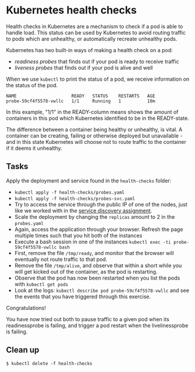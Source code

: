 # Kubernetes health checks

Health checks in Kubernetes are a mechanism to
check if a pod is able to handle load. This status
can be used by Kubernetes to avoid routing traffic
to pods which are unhealthy, or automatically
recreate unhealthy pods.

Kubernetes has two built-in ways of making a
health check on a pod:

- _readiness probes_ that finds out if your pod is
  ready to receive traffic
- _liveness probes_ that finds out if your pod is
  alive and well

When we use `kubectl` to print the status of a
pod, we receive information on the status of the
pod.

```shell
NAME                     READY   STATUS    RESTARTS   AGE
probe-59cf4f5578-vwllc   1/1     Running   1          10m
```

In this example, "1/1" in the READY-column means
shows the amount of containers in this pod which
Kubernetes identified to be in the READY-state.

The difference between a container being healthy
or unhealthy, is vital. A container can be
creating, failing or otherwise deployed but
unavailable - and in this state Kubernetes will
choose not to route traffic to the container if it
deems it unhealthy.

## Tasks

Apply the deployment and service found in the
`health-checks` folder:

- `kubectl apply -f health-checks/probes.yaml `
- `kubectl apply -f health-checks/probes-svc.yaml`
- Try to access the service through the public IP
  of one of the nodes, just like we worked with in
  the
  [service discovery assignment](./02-service-discovery-and-loadbalancing.md).
- Scale the deployment by changing the `replicas`
  amount to 2 in the `probes.yaml`
- Again, access the application through your
  browser. Refresh the page multiple times such
  that you hit both of the instances
- Execute a bash session in one of the instances
  `kubectl exec -ti probe-59cf4f5578-vwllc bash`
- First, remove the file `/tmp/ready`, and monitor
  that the browser will eventually not route
  traffic to that pod.
- Remove the file `/tmp/alive`, and observe that
  within a short while you will get kicked out of
  the container, as the pod is restarting.
- Observe that the pod has now been restarted when
  you list the pods with `kubectl get pods`
- Look at the logs:
  `kubectl describe pod probe-59cf4f5578-vwllc`
  and see the events that you have triggered
  through this exercise.

Congratulations!

You have now tried out both to pause traffic to a
given pod when its readinessprobe is failing, and
trigger a pod restart when the livelinessprobe is
failing.

## Clean up

```shell
$ kubectl delete -f health-checks
```
